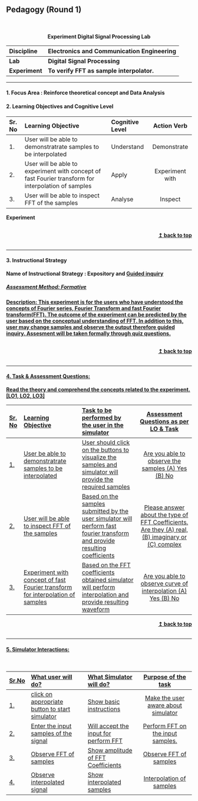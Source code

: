 ## Pedagogy (Round 1)
<p align="center">
<br>
<br>
<b> Experiment Digital Signal Processing Lab  <a name="top"></a> <br>
</p>

<b>Discipline | <b>Electronics and Communication Engineering
:--|:--|
<b> Lab | <b> Digital Signal Processing
<b> Experiment|     <b> To verify FFT as sample interpolator. </b>

<hr>

<a name="LO"></a>
#### 1. Focus Area : Reinforce theoretical concept and Data Analysis

#### 2. Learning Objectives and Cognitive Level

Sr. No |Learning Objective| Cognitive Level | Action Verb
:--|:--|:--|:-:
1.| User will be able to demonstratrate  samples to be interpolated | Understand  | Demonstrate
2.| User will be able to experiment with concept of fast Fourier transform for interpolation of samples| Apply | Experiment with
3.| User will be able to inspect FFT of the samples  | Analyse | Inspect

Experiment

<br/>
<div align="right">
    <b><a href="#top">↥ back to top</a></b>
</div>
<br/>
<hr>

<a name="IS"></a>
#### 3. Instructional Strategy
 Name of Instructional Strategy  :  Expository and  <u> Guided inquiry
 ##### Assessment Method: Formative

<u> <b>Description: </b></u>
This experiment is for the users who have understood the concepts of Fourier series, Fourier Transform and fast Fourier transform(FFT). The outcome of the experiment can be predicted by the user based on the conceptual understanding of FFT. In addition to this, user may change samples and observe the output therefore guided inquiry. Assesment will be taken formally through quiz questions.  
<br/>
<div align="right">
    <b><a href="#top">↥ back to top</a></b>
</div>
<br/>
<hr>


<a name="AQ"></a>
####  4. Task & Assessment Questions:

Read the theory and comprehend the concepts related to the experiment. [LO1, LO2, LO3]
<br>

Sr. No |	Learning Objective	| Task to be performed by <br> the user  in the simulator | Assessment Questions as per LO & Task
:--|:--|:--|:-:
1.| User be able to demonstratrate samples to be interpolated | User should click on the buttons to visualize the samples and simulator will provide the required samples | Are you able to observe the samples (A) Yes (B) No
2.| User will be able to inspect FFT of the samples | Based on the samples submitted by the user simulator will perform fast fourier transform and provide resulting coefficients | Please answer about the type of FFT Coefficients. Are they (A) real, (B) imaginary or (C) complex 
3.| Experiment with concept of fast Fourier transform for interpolation of samples | Based on the FFT coefficients obtained simulator will perform interpolation and provide resulting waveform | Are you able to observe curve of interpolation (A) Yes (B) No

<div align="right">
    <b><a href="#top">↥ back to top</a></b>
</div>
<br/>
<hr>

<a name="SI"></a>

####  5. Simulator Interactions:
<br>

Sr.No | What user will do? |	What Simulator will do?	| Purpose of the task
:--|:--|:--|:--:
1.| click on appropriate button to start simulator |  Show basic instructions | Make the user aware about simulator
2.| Enter the input samples of the signal | Will accept the input for perform FFT | Perform FFT on the input samples.
3.| Observe FFT of samples | Show amplitude of FFT Coefficients | Observe FFT of samples
4.| Observe interpolated signal | Show interpolated samples | Interpolation of samples
